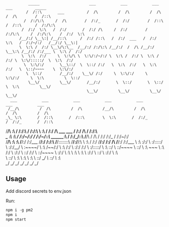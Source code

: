 

              _____                      ___           ___           ___           ___          _____           
             /  /::\       ___          /  /\         /  /\         /  /\         /  /\        /  /::\          
            /  /:/\:\     /  /\        /  /:/_       /  /:/        /  /::\       /  /::\      /  /:/\:\         
           /  /:/  \:\   /  /:/       /  /:/ /\     /  /:/        /  /:/\:\     /  /:/\:\    /  /:/  \:\        
          /__/:/ \__\:| /__/::\      /  /:/ /::\   /  /:/  ___   /  /:/  \:\   /  /:/~/:/   /__/:/ \__\:|       
          \  \:\ /  /:/ \__\/\:\__  /__/:/ /:/\:\ /__/:/  /  /\ /__/:/ \__\:\ /__/:/ /:/___ \  \:\ /  /:/       
           \  \:\  /:/     \  \:\/\ \  \:\/:/~/:/ \  \:\ /  /:/ \  \:\ /  /:/ \  \:\/:::::/  \  \:\  /:/        
            \  \:\/:/       \__\::/  \  \::/ /:/   \  \:\  /:/   \  \:\  /:/   \  \::/~~~~    \  \:\/:/         
             \  \::/        /__/:/    \__\/ /:/     \  \:\/:/     \  \:\/:/     \  \:\         \  \::/          
              \__\/         \__\/       /__/:/       \  \::/       \  \::/       \  \:\         \__\/           
                                        \__\/         \__\/         \__\/         \__\/                         
      ___           ___           ___           ___           ___                         ___           ___     
     /__/\         /  /\         /  /\         /__/\         /  /\                       /  /\         /  /\    
    _\_ \:\       /  /::\       /  /::\        \  \:\       /  /:/_                     /  /:/_       /  /::\   
   /__/\ \:\     /  /:/\:\     /  /:/\:\        \  \:\     /  /:/ /\    ___     ___    /  /:/ /\     /  /:/\:\  
  _\_ \:\ \:\   /  /:/~/:/    /  /:/~/::\   _____\__\:\   /  /:/_/::\  /__/\   /  /\  /  /:/ /:/_   /  /:/~/:/  
 /__/\ \:\ \:\ /__/:/ /:/___ /__/:/ /:/\:\ /__/::::::::\ /__/:/__\/\:\ \  \:\ /  /:/ /__/:/ /:/ /\ /__/:/ /:/___
 \  \:\ \:\/:/ \  \:\/:::::/ \  \:\/:/__\/ \  \:\~~\~~\/ \  \:\ /~~/:/  \  \:\  /:/  \  \:\/:/ /:/ \  \:\/:::::/
  \  \:\ \::/   \  \::/~~~~   \  \::/       \  \:\  ~~~   \  \:\  /:/    \  \:\/:/    \  \::/ /:/   \  \::/~~~~ 
   \  \:\/:/     \  \:\        \  \:\        \  \:\        \  \:\/:/      \  \::/      \  \:\/:/     \  \:\     
    \  \::/       \  \:\        \  \:\        \  \:\        \  \::/        \__\/        \  \::/       \  \:\    
     \__\/         \__\/         \__\/         \__\/         \__\/                       \__\/         \__\/    



## Usage

Add discord secrets to env.json

Run:

```js
npm i -g pm2
npm i
npm start
```
